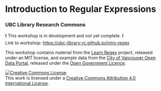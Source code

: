 # Introduction to Regular Expressions
### UBC Library Research Commons

:heavy_exclamation_mark: This workshop is in development and not yet complete. :heavy_exclamation_mark:    
Link to workshop: https://ubc-library-rc.github.io/intro-regex

This workshop contains material from the [Learn Regex](https://github.com/ziishaned/learn-regex) project, released under an MIT license, and example data from the [City of Vancouver Open Data Portal](https://opendata.vancouver.ca/), released under the [Open Government Licence](https://opendata.vancouver.ca/pages/licence/).

<a rel="license" href="http://creativecommons.org/licenses/by/4.0/"><img alt="Creative Commons License" style="border-width:0" src="https://i.creativecommons.org/l/by/4.0/88x31.png" /></a><br />This work is licensed under a <a rel="license" href="http://creativecommons.org/licenses/by/4.0/">Creative Commons Attribution 4.0 International License</a>.
